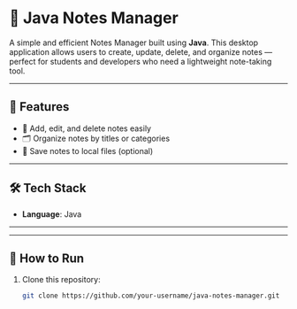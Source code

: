 # 📝 Java Notes Manager

A simple and efficient Notes Manager built using **Java**. This desktop application allows users to create, update, delete, and organize notes — perfect for students and developers who need a lightweight note-taking tool.

---

## 🚀 Features

- 📌 Add, edit, and delete notes easily
- 🗂️ Organize notes by titles or categories
- 💾 Save notes to local files (optional)
 

---

## 🛠️ Tech Stack

- **Language**: Java  
 

---

 

---

## 🧰 How to Run

1. Clone this repository:
   ```bash
   git clone https://github.com/your-username/java-notes-manager.git 
